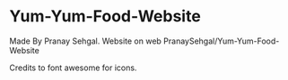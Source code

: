 # Yum-Yum-Food-Website


Made By Pranay Sehgal. Website on web PranaySehgal/Yum-Yum-Food-Website

Credits to font awesome for icons.
